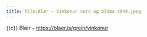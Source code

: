 ```yaml
---
title: File:Blær – Vinkonur vors og blóma 4044.jpeg
---
```


{{c}} Blær – https://blaer.is/grein/vinkonur